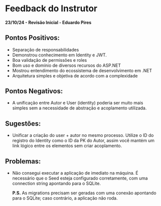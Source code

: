 # Feedback do Instrutor

#### 23/10/24 - Revisão Inicial - Eduardo Pires

## Pontos Positivos:

- Separação de responsabilidades
- Demonstrou conhecimento em Identity e JWT.
- Boa validação de permissões e roles
- Bom uso e domínio de diversos recursos do ASP.NET
- Mostrou entendimento do ecossistema de desenvolvimento em .NET
- Arquitetura simples e objetiva de acordo com a complexidade

## Pontos Negativos:

- A unificação entre Autor e User (identity) poderia ser muito mais simples sem a necessidade de abstração e acoplamento utilizada.

## Sugestões:

- Unificar a criação do user + autor no mesmo processo. Utilize o ID do registro do Identity como o ID da PK do Autor, assim você mantém um link lógico entre os elementos sem criar acoplamento.

## Problemas:

- Não consegui executar a aplicação de imediato na máquina. É necessário que o Seed esteja configurado corretamente, com uma connection string apontando para o SQLite.

  **P.S.** As migrations precisam ser geradas com uma conexão apontando para o SQLite; caso contrário, a aplicação não roda.
